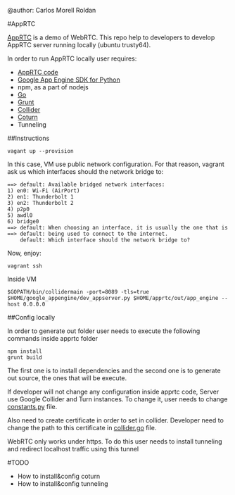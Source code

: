 @author: Carlos Morell Roldan

#AppRTC

[AppRTC](https://apprtc.appspot.com/) is a demo of WebRTC. This repo help to developers to develop AppRTC server running locally (ubuntu trusty64).

In order to run AppRTC locally user requires:

- [AppRTC code](https://github.com/webrtc/apprtc)
- [Google App Engine SDK for Python](https://cloud.google.com/appengine/downloads#Google_App_Engine_SDK_for_Python)
- npm, as a part of nodejs
- [Go](https://golang.org/)
- [Grunt](http://gruntjs.com/getting-started)
- [Collider](https://github.com/webrtc/apprtc/tree/master/src/collider)
- [Coturn](https://github.com/coturn/coturn)
- Tunneling


##Instructions

```
vagant up --provision
```
In this case, VM use public network configuration. For that reason, vagrant ask us which interfaces should the network bridge to:

```
==> default: Available bridged network interfaces:
1) en0: Wi-Fi (AirPort)
2) en1: Thunderbolt 1
3) en2: Thunderbolt 2
4) p2p0
5) awdl0
6) bridge0
==> default: When choosing an interface, it is usually the one that is
==> default: being used to connect to the internet.
    default: Which interface should the network bridge to? 
```

Now, enjoy:

```
vagrant ssh
```

Inside VM

```
$GOPATH/bin/collidermain -port=8089 -tls=true
$HOME/google_appengine/dev_appserver.py $HOME/apprtc/out/app_engine --host 0.0.0.0
```

##Config locally

In order to generate out folder user needs to execute the following commands inside apprtc folder

```
npm install
grunt build
```

The first one is to install dependencies and the second one is to generate out source, the ones that will be execute.

If developer will not change any configuration inside apprtc code, Server use Google Collider and Turn instances.
To change it, user needs to change [constants.py](https://github.com/webrtc/apprtc/blob/master/src/app_engine/constants.py#L15) file.

Also need to create certificate in order to set in collider. Developer need to change the path to this certificate in [collider.go](https://github.com/webrtc/apprtc/blob/master/src/collider/collider/collider.go#L67) file.

WebRTC only works under https. To do this user needs to install tunneling and redirect localhost traffic using this tunnel


#TODO

- How to install&config coturn
- How to install&config tunneling 



